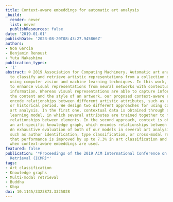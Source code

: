 ```yaml
---
title: Context-aware embeddings for automatic art analysis
_build:
  render: never
  list: never
  publishResources: false
date: '2019-01-01'
publishDate: '2023-08-20T08:43:27.945866Z'
authors:
- Noa Garcia
- Benjamin Renoust
- Yuta Nakashima
publication_types:
- '1'
abstract: © 2019 Association for Computing Machinery. Automatic art analysis aims
  to classify and retrieve artistic representations from a collection of images by
  using computer vision and machine learning techniques. In this work, we propose
  to enhance visual representations from neural networks with contextual artistic
  information. Whereas visual representations are able to capture information about
  the content and the style of an artwork, our proposed context-aware embeddings additionally
  encode relationships between different artistic attributes, such as author, school,
  or historical period. We design two different approaches for using context in automatic
  art analysis. In the first one, contextual data is obtained through a multi-task
  learning model, in which several attributes are trained together to find visual
  relationships between elements. In the second approach, context is obtained through
  an art-specific knowledge graph, which encodes relationships between artistic attributes.
  An exhaustive evaluation of both of our models in several art analysis problems,
  such as author identification, type classification, or cross-modal retrieval, show
  that performance is improved by up to 7.3% in art classification and 37.24% in retrieval
  when context-aware embeddings are used.
featured: false
publication: '*Proceedings of the 2019 ACM International Conference on Multimedia
  Retrieval (ICMR)*'
tags:
- Art classification
- Knowledge graphs
- Multi-modal retrieval
- Buddha
- Kbqa
doi: 10.1145/3323873.3325028
---
```


